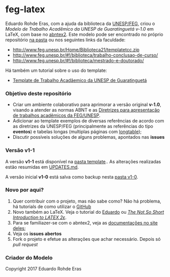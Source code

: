 # feg-latex

Eduardo Rohde Eras, com a ajuda da biblioteca da [UNESP/FEG](http://www.feg.unesp.br/), criou o _Modelo de Trabalho Acadêmico da UNESP de Guaratinguetá v-1.0_ em LaTeX, com base no [abntex2](http://www.abntex.net.br). Este modelo pode ser encontrado no próprio repositório [na pasta](/v1-0/) ou nos seguintes links da faculdade:

- http://www.feg.unesp.br/Home/Biblioteca21/templatetcc.zip
- http://www.feg.unesp.br/#!/biblioteca/trabalho-conclusao-de-curso/
- http://www.feg.unesp.br/#!/biblioteca/mestrado-e-doutorado/

Há também um tutorial sobre o uso do template:

- [Template de Trabalho Acadâemico da UNESP de Guaratinguetá](http://www.feg.unesp.br/Home/Biblioteca21/tutorial_template_tcc.pdf)

### Objetivo deste repositório ###

- Criar um ambiente colaborativo para aprimorar a versão original __v-1.0__, visando a atender as normas ABNT e as [Diretrizes para apresentação de trabalhos acadêmicos da FEG/UNESP](http://www.feg.unesp.br/Home/Biblioteca21/diretrizes-2016.pdf).
- Adicionar ao template exemplos de diversas referências de acordo com as diretrizes da UNESP/FEG (principalmente as referências do tipo __eventos__) e tabelas longas (multiplas páginas com [longtable](https://ctan.org/pkg/longtable));
- Discutir possíveis soluções de alguns problemas, apontados nas __issues__

### Versão __v1-1__ ###

A versão __v1-1__ está disponível na [pasta template](/template/).. As alterações realizadas estão resumidas em [UPDATES.md](/UPDATES.md).

A versão inicial __v1-0__ está salva como backup nesta [pasta v1-0](/v1-0/).

### Novo por aqui? ###

1. Quer contribuir com o projeto, mas não sabe como? Não há problema, há tutorials de como utilizar o [GitHub](https://guides.github.com/)
1. Novo também ao LaTeX. Veja o tutorial do [Eduardo](http://www.feg.unesp.br/Home/Biblioteca21/tutorial_template_tcc.pdf) ou [_The Not So Short Introduction to LATEX 2ε_](https://ctan.org/tex-archive/info/lshort/english/).
1. Para se familiazer-se com o abntex2, veja as [documentações no site deles](http://www.abntex.net.br);
1. Veja os __issues abertos__
1. Fork o projeto e efetue as alterações que achar necessário. Depois só _pull request_ 

### Criador do Modelo ###

Copyright 2017 Eduardo Rohde Eras 
